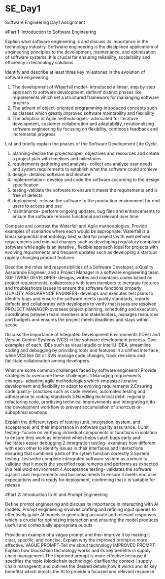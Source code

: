# SE_Day1
Software Engineering Day1 Assignment

#Part 1: Introduction to Software Engineering

Explain what software engineering is and discuss its importance in the technology industry.
Softwatre engineering is the  disciplined applicatiom of engineering principles to the development, maintenance, and optimization of  software systems.
It is crucial for ensuring reliability, socialibility and efficiency in technology solutions


Identify and describe at least three key milestones in the evolution of software engineering.
1. The development of Wtaerfall model- introduced a linear, step by step approach to software development, defininf distinct phases like requirements  which set a structured framework for mananging software projects
2. The advent of object-oriented programming-introduced concepts such as classes which greatly improved software maintability and flexibility
3. The adoption of Agile methodologies-  advocated for iteratuve development, customer collaboration and adaptability, revutionolizing software engineering by focusing on flexibility, continous feedback and incremental progress


List and briefly explain the phases of the Software Development Life Cycle.
1. planning-dedine the projectscope , objectives and resources and create a project plan with timelines and milestones
2. requirements gathering and analysis- collect ans analyze user needs and system requirements to establish what the software could archieve
3. design- detailed software architecture
4. implementation- develop and code the software according to the design specification
5. testing-validate the software to ensure it meets the requirements and is free of defects
6. deployment- release the software to the production environment for end users to access and use
7. maintanance- perform omgoing updates, bug files and enhancements to ensure the software remains functional and relevant over time


Compare and contrast the Waterfall and Agile methodologies. Provide examples of scenarios where each would be appropriate.
Waterfall is a linear sequential methodology best suited for projects with well defined requirements and minimal changes such as developing regulatory compliant software while agile is an iterative , flexible approach ideal for projects with evolving requirements and frequent updates such as developing a startups rapidly changing product features


Describe the roles and responsibilities of a Software Developer, a Quality Assurance Engineer, and a Project Manager in a software engineering team.
SOFTWARE DEVELOPER- designs, writes and maintains codes based on project requirements, collaborates with team members to inergrate features and troubleshoots issues to ensure the software functions properly
QUALITY ASSUARANCE ENGINEER- develops and executes test plans to identify  bugs and ensure the software meets quality standards, reports defects and collaborates with developers to verify that issues are resolved
PROJECT MANAGER-oversees project planning, scheduling and execution, coordinates between team members and stakeholders, manages resources and budgets and ensures the project meets deadlines and stays within scope


Discuss the importance of Integrated Development Environments (IDEs) and Version Control Systems (VCS) in the software development process. Give examples of each.
IDEs such as visual studio or IntelliJ IDEA, streamline coding and debugging by providing tools and features in a unified interface, while VCS like Git or SVN manage code changes, track revisions and facilitate collaboration among developers.


What are some common challenges faced by software engineers? Provide strategies to overcome these challenges.
1.Managing requirements changes- adopting agile methodologies which empasize iterative development and flexibility to adapt to evolving requirements
2.Ensuring code quality- practices such as code reviews, automated testing and adhearance to coding standards
3.Handling technical debt- regularly refactoring code, proritizing technical improvements and intergrating it ito the development workflow to prevent accumulation of shortcuts or suboptimal solutions


Explain the different types of testing (unit, integration, system, and acceptance) and their importance in software quality assurance.
1.Unit testing- focuse on verifying individual components or functions in isolation to ensure they work as intended which helps catch bugs early and facilitates easier debugging
2.Intergration testing- examines how different with each other to identify issues in their interfaces and interactions ensuring that combined parts of the sytem function correctly
3.System testing- testsvthe complete intergrated software system as a whole to validate that it meets the specified requirements and performs as expected in a real wold environment
4.Acceptance testing- validates the software against user requirements and business needs to ensure it meets end user expectations and is ready for deployment, confirming that it is suitable for release


#Part 2: Introduction to AI and Prompt Engineering


Define prompt engineering and discuss its importance in interacting with AI models.
Prompt engineering involves crafting and refining input queries to effectively guide AI models in generating accurate and relevant responses which is crucial for optimizing interaction and ensuring the model produces useful and contextually appropriate ouputs


Provide an example of a vague prompt and then improve it by making it clear, specific, and concise. Explain why the improved prompt is more effective.
VAGUE PROMPT-Tell me about technology
IMPROVED PROMPT-Explain how blockchain technology works and its key benefits in supply chain management
The improved prompt is more effective because it specifies the topic (blockchain technology) clarifies the context ( supply chain manageent) and outlines the desired details(how it works and its key benefits) which directs the AI to provide a focused and relevant response.
